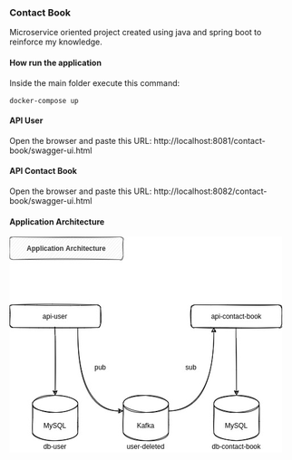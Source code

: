 ### Contact Book

Microservice oriented project created using java and spring boot to reinforce my knowledge.

#### How run the application

Inside the main folder execute this command:

	docker-compose up

#### API User

Open the browser and paste this URL: 
http://localhost:8081/contact-book/swagger-ui.html

#### API Contact Book

Open the browser and paste this URL: 
http://localhost:8082/contact-book/swagger-ui.html

#### Application Architecture 

![](docs/img/architecture.jpg)